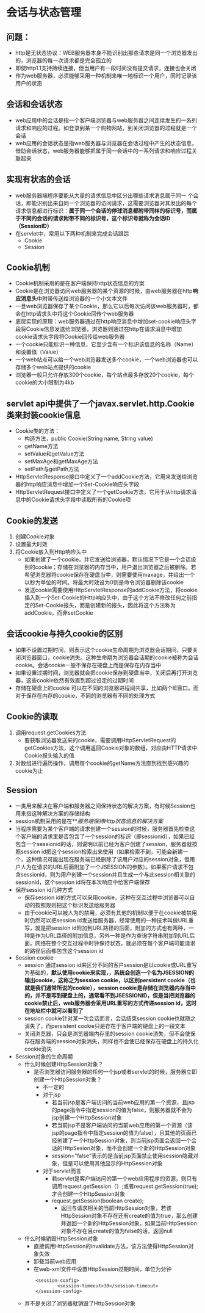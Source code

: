 # 会话与状态管理

## 问题：
- http是无状态协议：WEB服务器本身不能识别出那些请求是同一个浏览器发出的，浏览器的每一次请求都是完全孤立的
- 即使http1.1支持持续连接，但当用户有一段时间没有提交请求，连接也会关闭
- 作为web服务器，必须能够采用一种机制来唯一地标识一个用户，同时记录该用户的状态

## 会话和会话状态
- web应用中的会话是指一个客户端浏览器与web服务器之间连续发生的一系列请求和响应的过程。如登录到某一个购物网站，到关闭浏览器的过程就是一个会话
- web应用的会话状态是指web服务器与浏览器在会话过程中产生的状态信息，借助会话状态，web服务器能够把属于同一会话中的一系列请求和响应过程关联起来
 
## 实现有状态的会话
- web服务器端程序要能从大量的请求信息中区分出哪些请求消息属于同一 个会话，即能识别出来自同一个浏览器的访问请求，这需要浏览器对其发出的每个请求信息都进行标识：**属于同一个会话的停球消息都附带同样的标识号，而属于不同的会话的请求附带不同的标识号，这个标识号就称为会话ID（SessionID）**
- 在servlet中，常用以下两种机制来完成会话跟踪
    - Cookie
    - Session

## Cookie机制
- Cookie机制采用的是在客户端保持http状态信息的方案
- Cookie是在浏览器访问web服务器的某个资源的时候，由web服务器在http**响应消息头**中附带传送给浏览器的一个小文本文件
- 一旦web浏览器保存了某个Cookie，那么它以后每次访问该web服务器时，都会在http请求头中将这个Cookie回传个web服务器
- 底层实现的原理：web服务器通过在http响应消息中增加set-cookie响应头字段将Cookie信息发送给浏览器，浏览器则通过在http在请求消息中增加cookie请求头字段将Cookie回传给web服务器
- 一个cookie只能标识一种信息，它至少含有一个标识该信息的名称（Name）和设置值（Value）
- 一个web站点可以给一个web浏览器发送多个cookie，一个web浏览器也可以存储多个web站点提供的cookie
- 浏览器一般只允许存放300个cookie，每个站点最多存放20个cookie，每个cookie的大小限制为4kb

## servlet api中提供了一个javax.servlet.http.Cookie类来封装cookie信息
- Cookie类的方法： 
  - 构造方法，public Cookie(String name, String value)
  - getName方法
  - setValue和getValue方法
  - setMaxAge和getMaxAge方法
  - setPath与getPath方法
- HttpServletResponse接口中定义了一个addCookie方法，它用来发送给浏览器的http响应消息中增加一个Set-Cookie响应头字段
- HttpServletRequest接口中定义了一个getCookie方法，它用于从http请求消息中的Cookie请求头字段中读取所有的Cookie项

## Cookie的发送
1. 创建Cookie对象
2. 设置最大时效
3. 将Cookie放入到Http响应头中
    - 如果创建了一个cookie，并它发送给浏览器，默认情况下它是一个会话级别的cookie；存储在浏览器的内存当中，用户退出浏览器之后被删除。若希望浏览器将cookie保存在硬盘当中，则需要使用maxage，并给出一个以秒为单位的时间。将最大时效设为0则是命令浏览器删除该cookie
    - 发送cookie需要使用HttpServletResponse的addCookie方法，将cookie插入到一个Set-Cookie的Http响应头中，由于这个方法不修改任何之前指定的Set-Cookie报头，而是创建新的报头，因此将这个方法称为addCookie，而非setCookie

## 会话cookie与持久cookie的区别
- 如果不设置过期时间，则表示这个cookie生命周期为浏览器会话期间，只要关闭浏览器窗口，cookie消失。这种生命期为浏览器会话期的cookie被称为会话cookie。会话cookie一般不保存在硬盘上而是保存在内存当中
- 如果设置过期时间，浏览器就会把cookie保存到硬盘当中，关闭后再打开浏览器，这些cookie依然有效直到超过设定的过期时间
- 存储在硬盘上的cookie 可以在不同的浏览器进程间共享，比如两个IE窗口。而对于保存在内存的cookie，不同的浏览器有不同的处理方式

## Cookie的读取
1. 调用request.getCookies方法
    - 要获取浏览器发送来的cookie，需要调用HttpServletRequest的getCookies方法，这个调用返回Cookie对象的数组，对应由HTTP请求中Cookie报头输入的值
2. 对数组进行遍历操作，调用每个cookie的getName方法直到找到感兴趣的cookie为止

## Session
- 一类用来解决在客户端和服务器之间保持状态的解决方案，有时候Session也用来指这种解决方案的存储结构
- session机制采用的是在***服务端保持Http状态信息的解决方案*
- 当程序需要为某个客户端的请求创建一个session的时候，服务器首先检查这个客户端的请求里是否包含了一个session的标识（即sessionid），如果已经包含一个sessionid的话，则说明以前已经为客户创建了session，服务器就按照session id把这个session检索出来使用（如果检索不到，可能会新建一个，这种情况可能出现在服务端已经删除了该用户对应的session对象，但用户人为在请求的URL后面附加了一个JSESSION的参数）。如果客户请求不包含sessionid，则为用户创建一个session并且生成一个与此session相关联的sessionid，这个session id将在本次响应中给客户端保存
- 保存session id几种方式
    - 保存session id的方式可以采用cookie，这种在交互过程中浏览器可以自动的按照规则把这个标识发送给服务器
    - 由于cookie可以被人为的禁用，必须有其他的机制以便于在cookie被禁用时仍然可以把session id发送给服务器，经常使用的一种技术叫做URL重写，就是把session id附加到URL路径的后面，附加的方式也有两种，一种是作为URL路径的附加信息，另外一种是作为查询字符串附加到URL后面。网络在整个交互过程中时钟保持状态，就必须在每个客户端可能请求的路径后面都包含这个session id
- Session cookie
    - session 通过session id来区分不同的客户session是以cookie或URL重写为基础的，**默认使用cookie来实现，，系统会创造一个名为JSESSION的输出cookie，这称之为session cookie，以区别persistent cookie（也就是我们通常所说的cookie），session cookie是存储在浏览器内存当中的，并不是写到硬盘上的，通常看不到JSESSIONID，但是当把浏览器的cookie禁止后，web服务器会采用URL重写的方式传递session id，这时在地址栏中就可以看到了**
    - session cookie针对某一次会话而言，会话结束session cookie也就随之消失了，而persistent cookie只是存在于客户端的硬盘上的一段文本
    - 关闭浏览器，只会是浏览器端内存里的session cookie消失，但不会使保存在服务端的session对象消失，同样也不会使已经保存在硬盘上的持久化cookie消失
- Session对象的生命周期
    - 什么时候创建HttpSession对象？
        - 是否浏览器访问服务器的任何一个jsp或者servlet的时候，服务器立即创建一个HttpSession对象？
            - 不一定的
            - 对于jsp
                - 若当前jsp是客户端访问的当前web应用的第一个资源，且jsp的page指令中指定session的值为false，则服务器就不会为jsp创建一个HttpSession对象
                - 若当前jsp不是客户端访问的当前web应用的第一个资源（该jsp的page指令中指定session的值为false），且其他的页面已经创建了一个HttpSession对象，则当前jsp页面会返回一个会话的HttpSesion对象，而不会创建一个新的HttpSession对象
                - session="false"表示的是当前jsp页面禁止使用session隐藏对象，但是可以使用其他显示的HttpSession对象
            - 对于servlet而言
                - 若servlet是客户端访问的第一个web应用程序的资源，则只有调用request.getSession（）;或者request.getSession(true);才会创建一个HttpSession对象
                - request.getSession(boolean create);
                     - 返回与请求相关的当前HttpSession对象，若该HttpSession对象不存在还有create的值为true，那么创建并返回一个新的HttpSession对象，如果当前HttpSession对象不存在且create的值为false的话，返回null
    - 什么时候销毁HttpSession对象
        - 直接调用HttpSession的invalidate方法，该方法使得HttpSession对象失效
        - 卸载当前web应用
        - 在web-xml文件中设置HttpSession过期时间，单位为分钟  
        ```
			<session-config>
					<session-timeout>30</session-timeout>
			</session-config>
		``` 
    - 并不是关闭了浏览器就销毁了HttpSession对象



